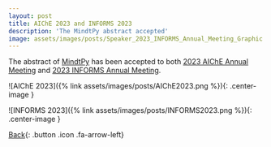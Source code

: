 ```yaml
---
layout: post
title: AIChE 2023 and INFORMS 2023
description: 'The MindtPy abstract accepted'
image: assets/images/posts/Speaker_2023_INFORMS_Annual_Meeting_Graphic.jpeg
---
```


The abstract of [MindtPy](https://pyomo.readthedocs.io/en/stable/contributed_packages/mindtpy.html) has been accepted to both [2023 AIChE Annual Meeting](https://www.aiche.org/conferences/aiche-annual-meeting/2023?gclid=Cj0KCQjwrMKmBhCJARIsAHuEAPR5h2LVn51eow9v9Vkcsy4C0goZVonySZxvBWmeif5ffqKY29GgfOYaAnNmEALw_wcB) and [2023 INFORMS Annual Meeting](https://meetings.informs.org/wordpress/phoenix2023/).

![AIChE 2023]({% link assets/images/posts/AIChE2023.png %}){: .center-image }

![INFORMS 2023]({% link assets/images/posts/INFORMS2023.png %}){: .center-image }

[Back](/3-news.html){: .button .icon .fa-arrow-left}
